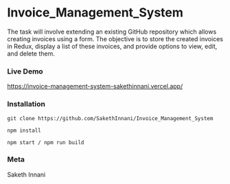 # Invoice_Management_System
The task will involve extending an existing GitHub repository which allows creating invoices using a form. The objective is to store the created invoices in Redux, display a list of these invoices, and provide options to view, edit, and delete them.

### Live Demo
https://invoice-management-system-sakethinnani.vercel.app/

### Installation

```
git clone https://github.com/SakethInnani/Invoice_Management_System

npm install

npm start / npm run build
```



### Meta

Saketh Innani
